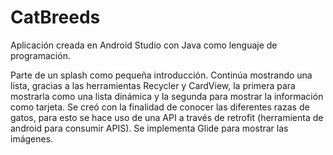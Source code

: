 # CatBreeds

Aplicación creada en Android Studio con Java como lenguaje de programación. 

Parte de un splash como pequeña introducción. 
Continúa mostrando una lista, gracias a las herramientas Recycler y CardView, la primera para mostrarla como una lista dinámica y la segunda para mostrar la información como tarjeta. 
Se creó con la finalidad de conocer las diferentes razas de gatos, para esto se hace uso de una API a través de retrofit (herramienta de android para consumir APIS).
Se implementa Glide para mostrar las imágenes.
